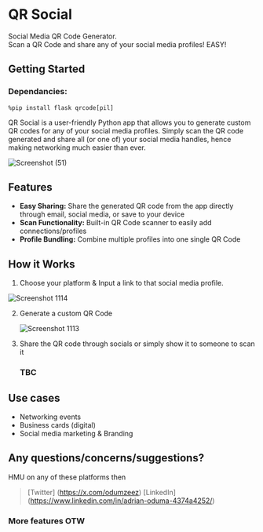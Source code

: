 # QR Social

Social Media QR Code Generator.  
Scan a QR Code and share any of your social media profiles! EASY!

## Getting Started
### Dependancies: 

```
%pip install flask qrcode[pil]
```

QR Social is a user-friendly Python app that allows you to generate custom QR codes for any of your social media profiles.
Simply scan the QR code generated and share all (or one of) your social media handles, hence making networking much easier than ever.

![Screenshot (51)](https://github.com/user-attachments/assets/12336c6f-ceb3-4ed5-8dfd-d2f553b95a99)

## Features
- **Easy Sharing:** Share the generated QR code from the app directly through email, social media, or save to your device
- **Scan Functionality:** Built-in QR Code scanner to easily add connections/profiles
- **Profile Bundling:** Combine multiple profiles into one single QR Code

## How it Works
1. Choose your platform & Input a link to that social media profile.


![Screenshot 1114](https://github.com/user-attachments/assets/7bd86cf7-a38e-434a-b782-a98f255362dc)

   
2. Generate a custom QR Code


   ![Screenshot 1113](https://github.com/user-attachments/assets/e6b6b88c-bdbd-4709-bc33-55201ef5aa9b)

  
3. Share the QR code through socials or simply show it to someone to scan it
   ### **TBC**


## Use cases
- Networking events
- Business cards (digital)
- Social media marketing & Branding


## Any questions/concerns/suggestions?
HMU on any of these platforms then

> [Twitter] (https://x.com/odumzeez)
> [LinkedIn] (https://www.linkedin.com/in/adrian-oduma-4374a4252/)
>

### More features OTW

